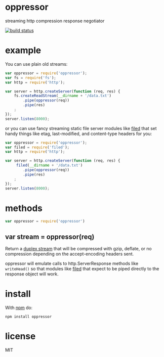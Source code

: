 # oppressor

streaming http compression response negotiator

[![build status](https://secure.travis-ci.org/substack/oppressor.png)](http://travis-ci.org/substack/oppressor)

# example

You can use plain old streams:

``` js
var oppressor = require('oppressor');
var fs = require('fs');
var http = require('http');

var server = http.createServer(function (req, res) {
    fs.createReadStream(__dirname + '/data.txt')
        .pipe(oppressor(req))
        .pipe(res)
    ;
});
server.listen(8000);
```

or you can use fancy streaming static file server modules like
[filed](http://github.com/mikeal/filed) that set handy things like etag,
last-modified, and content-type headers for you:

``` js
var oppressor = require('oppressor');
var filed = require('filed');
var http = require('http');

var server = http.createServer(function (req, res) {
     filed(__dirname + '/data.txt')
        .pipe(oppressor(req))
        .pipe(res)
    ;
});
server.listen(8000);
```

# methods

``` js
var oppressor = require('oppressor')
```

## var stream = oppressor(req)

Return a [duplex stream](https://github.com/substack/stream-handbook#duplex)
that will be compressed with gzip, deflate, or no compression depending on the
accept-encoding headers sent.

oppressor will emulate calls to http.ServerResponse methods like `writeHead()`
so that modules like [filed](http://github.com/mikeal/filed) that expect to be
piped directly to the response object will work.

# install

With [npm](https://npmjs.org) do:

```
npm install oppressor
```

# license

MIT
